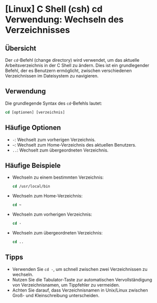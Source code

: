 # [Linux] C Shell (csh) cd Verwendung: Wechseln des Verzeichnisses

## Übersicht
Der `cd`-Befehl (change directory) wird verwendet, um das aktuelle Arbeitsverzeichnis in der C Shell zu ändern. Dies ist ein grundlegender Befehl, der es Benutzern ermöglicht, zwischen verschiedenen Verzeichnissen im Dateisystem zu navigieren.

## Verwendung
Die grundlegende Syntax des `cd`-Befehls lautet:

```csh
cd [optionen] [verzeichnis]
```

## Häufige Optionen
- `-`: Wechselt zum vorherigen Verzeichnis.
- `~`: Wechselt zum Home-Verzeichnis des aktuellen Benutzers.
- `..`: Wechselt zum übergeordneten Verzeichnis.

## Häufige Beispiele
- Wechseln zu einem bestimmten Verzeichnis:
  ```csh
  cd /usr/local/bin
  ```

- Wechseln zum Home-Verzeichnis:
  ```csh
  cd ~
  ```

- Wechseln zum vorherigen Verzeichnis:
  ```csh
  cd -
  ```

- Wechseln zum übergeordneten Verzeichnis:
  ```csh
  cd ..
  ```

## Tipps
- Verwenden Sie `cd -`, um schnell zwischen zwei Verzeichnissen zu wechseln.
- Nutzen Sie die Tabulator-Taste zur automatischen Vervollständigung von Verzeichnisnamen, um Tippfehler zu vermeiden.
- Achten Sie darauf, dass Verzeichnisnamen in Unix/Linux zwischen Groß- und Kleinschreibung unterscheiden.